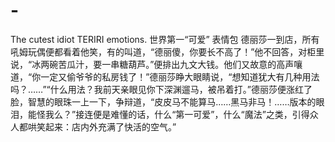 # -
The cutest idiot TERIRI emotions. 世界第一“可爱” 表情包
德丽莎一到店，所有吼姆玩偶便都看着他笑，有的叫道，“德丽傻，你要长不高了！”他不回答，对柜里说，“冰两碗苦瓜汁，要一串糖葫芦。”便排出九文大钱。他们又故意的高声嚷道，“你一定又偷爷爷的私房钱了！”德丽莎睁大眼睛说，“想知道犹大有几种用法吗？……”“什么用法？我前天亲眼见你下深渊遛马，被吊着打。”德丽莎便涨红了脸，智慧的眼珠一上一下，争辩道，“皮皮马不能算马……黑马非马！……版本的眼泪，能怪我么？”接连便是难懂的话，什么“第一可爱”，什么“魔法”之类，引得众人都哄笑起来：店内外充满了快活的空气。”
